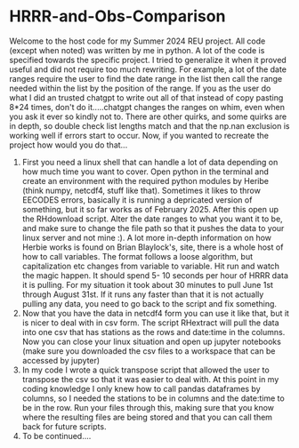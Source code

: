# HRRR-and-Obs-Comparison
Welcome to the host code for my Summer 2024 REU project. All code (except when noted) was written by me in python. A lot of the code is specified towards the specific project. I tried to generalize it when it proved useful and did not require too much rewriting. For example, a lot of the date ranges require the user to find the date range in the list then call the range needed within the list by the position of the range. If you as the user do what I did an trusted chatgpt to write out all of that instead of copy pasting 8*24 times, don't do it.....chatgpt changes the ranges on whim, even when you ask it ever so kindly not to. There are other quirks, and some quirks are in depth, so double check list lengths match and that the np.nan exclusion is working well if errors start to occur. Now, if you wanted to recreate the project how would you do that...
1) First you need a linux shell that can handle a lot of data depending on how much time you want to cover. Open python in the terminal and create an environment with the required python modules by Heribe (think numpy, netcdf4, stuff like that). Sometimes it likes to throw EECODES errors, basically it is running a depricated version of something, but it so far works as of February 2025. After this open up the RHdownload script. Alter the date ranges to what you want it to be, and make sure to change the file path so that it pushes the data to your linux server and not mine :). A lot more in-depth information on how Herbie works is found on Brian Blaylock's, site, there is a whole host of how to call variables. The format follows a loose algorithm, but capitalization etc changes from variable to variable. Hit run and watch the magic happen. It should spend 5- 10 seconds per hour of HRRR data it is pulling. For my situation it took about 30 minutes to pull June 1st through August 31st. If it runs any faster than that it is not actually pulling any data, you need to go back to the script and fix something.
2) Now that you have the data in netcdf4 form you can use it like that, but it is nicer to deal with in csv form. The script RHextract will pull the data into one csv that has stations as the rows and date:time in the columns. Now you can close your linux situation and open up jupyter notebooks (make sure you downloaded the csv files to a workspace that can be accessed by jupyter)
3) In my code I wrote a quick transpose script that allowed the user to transpose the csv so that it was easier to deal with. At this point in my coding knowledge I only knew how to call pandas dataframes by columns, so I needed the stations to be in columns and the date:time to be in the row. Run your files through this, making sure that you know where the resulting files are being stored and that you can call them back for future scripts.
4) To be continued....
